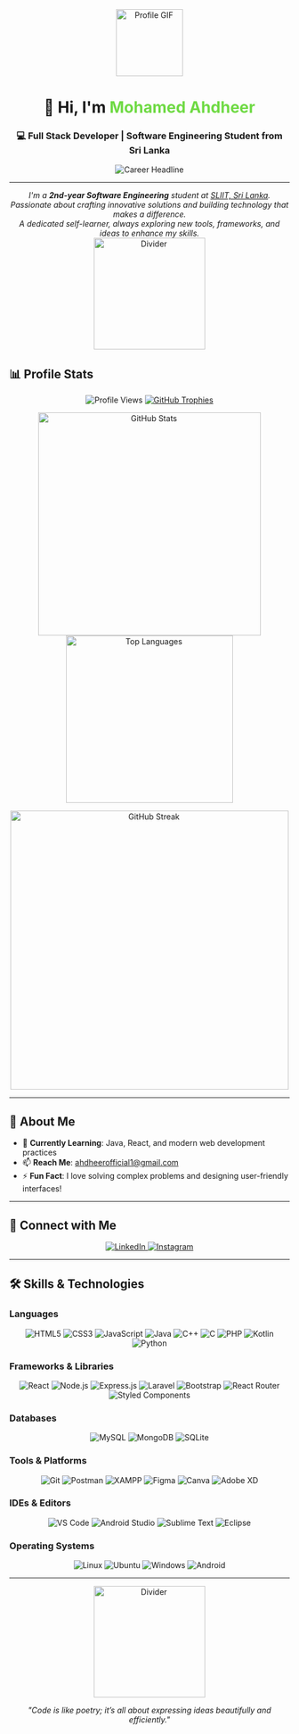 <div align="center">
  <picture>
    <img src="https://github.com/7oSkaaa/7oSkaaa/blob/main/Images/about_me.gif?raw=true" width="120px" alt="Profile GIF">
  </picture>
  
  <h1>👋 Hi, I'm <span style="color:#6FDA44;">Mohamed Ahdheer</span></h1>
  <h3>💻 Full Stack Developer | Software Engineering Student from Sri Lanka</h3>

  <img src="https://readme-typing-svg.herokuapp.com?font=Fira+Code&color=%236FDA44&size=24&center=true&vCenter=true&width=600&height=50&lines=Software+Engineer+Student;Front-End+Developer;Back-End+Developer;Problem+Solver;UI/UX+Designer" alt="Career Headline" />
</div>

---

<div align="center">
  <em>
    I'm a <b>2nd-year Software Engineering</b> student at <a href="https://www.sliit.lk/">SLIIT, Sri Lanka</a>. <br>
    Passionate about crafting innovative solutions and building technology that makes a difference. <br>
    A dedicated self-learner, always exploring new tools, frameworks, and ideas to enhance my skills.
  </em>
</div>

<div align="center">
  <img src="https://user-images.githubusercontent.com/73097560/115834477-dbab4500-a447-11eb-908a-139a6edaec5c.gif" width="200" alt="Divider" />
</div>

## 📊 Profile Stats

<p align="center">
  <img src="https://komarev.com/ghpvc/?username=mohamedahdheer&label=Profile%20Views&color=0e75b6&style=flat" alt="Profile Views" />
  <a href="https://github.com/ryo-ma/github-profile-trophy">
    <img src="https://github-profile-trophy.vercel.app/?username=mohamedahdheer&theme=onedark&margin-w=15" alt="GitHub Trophies" />
  </a>
</p>

<p align="center">
  <img src="https://github-readme-stats.vercel.app/api?username=mohamedahdheer&show_icons=true&theme=radical&hide_border=true" alt="GitHub Stats" width="400" />
  <img src="https://github-readme-stats.vercel.app/api/top-langs?username=mohamedahdheer&show_icons=true&theme=radical&hide_border=true&layout=compact" alt="Top Languages" width="300" />
</p>

<p align="center">
  <img src="https://github-readme-streak-stats.herokuapp.com/?user=mohamedahdheer&theme=radical&hide_border=true" alt="GitHub Streak" width="500" />
</p>

---

## 🌟 About Me

- 🌱 **Currently Learning**: Java, React, and modern web development practices
- 📫 **Reach Me**: <a href="mailto:ahdheerofficial1@gmail.com">ahdheerofficial1@gmail.com</a>
- ⚡ **Fun Fact**: I love solving complex problems and designing user-friendly interfaces!

---

## 🔗 Connect with Me

<p align="center">
  <a href="https://linkedin.com/in/mohamed-ahdheer-64983235b" target="_blank">
    <img src="https://img.shields.io/badge/LinkedIn-0077B5?style=for-the-badge&logo=linkedin&logoColor=white" alt="LinkedIn" />
  </a>
  <a href="https://instagram.com/_mhd._.ahdheer_/" target="_blank">
    <img src="https://img.shields.io/badge/Instagram-E4405F?style=for-the-badge&logo=instagram&logoColor=white" alt="Instagram" />
  </a>
</p>

---

## 🛠️ Skills & Technologies

### Languages
<p align="center">
  <img src="https://img.shields.io/badge/HTML5-E34F26?style=flat-square&logo=html5&logoColor=white" alt="HTML5" />
  <img src="https://img.shields.io/badge/CSS3-1572B6?style=flat-square&logo=css3&logoColor=white" alt="CSS3" />
  <img src="https://img.shields.io/badge/JavaScript-F7DF1E?style=flat-square&logo=javascript&logoColor=black" alt="JavaScript" />
  <img src="https://img.shields.io/badge/Java-ED8B00?style=flat-square&logo=java&logoColor=white" alt="Java" />
  <img src="https://img.shields.io/badge/C%2B%2B-00599C?style=flat-square&logo=c%2B%2B&logoColor=white" alt="C++" />
  <img src="https://img.shields.io/badge/C-00599C?style=flat-square&logo=c&logoColor=white" alt="C" />
  <img src="https://img.shields.io/badge/PHP-777BB4?style=flat-square&logo=php&logoColor=white" alt="PHP" />
  <img src="https://img.shields.io/badge/Kotlin-0095D5?style=flat-square&logo=kotlin&logoColor=white" alt="Kotlin" />
  <img src="https://img.shields.io/badge/Python-3776AB?style=flat-square&logo=python&logoColor=white" alt="Python" />
</p>

### Frameworks & Libraries
<p align="center">
  <img src="https://img.shields.io/badge/React-20232A?style=flat-square&logo=react&logoColor=61DAFB" alt="React" />
  <img src="https://img.shields.io/badge/Node.js-339933?style=flat-square&logo=nodedotjs&logoColor=white" alt="Node.js" />
  <img src="https://img.shields.io/badge/Express.js-000000?style=flat-square&logo=express&logoColor=white" alt="Express.js" />
  <img src="https://img.shields.io/badge/Laravel-FF2D20?style=flat-square&logo=laravel&logoColor=white" alt="Laravel" />
  <img src="https://img.shields.io/badge/Bootstrap-563D7C?style=flat-square&logo=bootstrap&logoColor=white" alt="Bootstrap" />
  <img src="https://img.shields.io/badge/React_Router-CA4245?style=flat-square&logo=react-router&logoColor=white" alt="React Router" />
  <img src="https://img.shields.io/badge/styled--components-DB7093?style=flat-square&logo=styled-components&logoColor=white" alt="Styled Components" />
</p>

### Databases
<p align="center">
  <img src="https://img.shields.io/badge/MySQL-00000F?style=flat-square&logo=mysql&logoColor=white" alt="MySQL" />
  <img src="https://img.shields.io/badge/MongoDB-4EA94B?style=flat-square&logo=mongodb&logoColor=white" alt="MongoDB" />
  <img src="https://img.shields.io/badge/SQLite-07405E?style=flat-square&logo=sqlite&logoColor=white" alt="SQLite" />
</p>

### Tools & Platforms
<p align="center">
  <img src="https://img.shields.io/badge/Git-F05032?style=flat-square&logo=git&logoColor=white" alt="Git" />
  <img src="https://img.shields.io/badge/Postman-FF6C37?style=flat-square&logo=postman&logoColor=white" alt="Postman" />
  <img src="https://img.shields.io/badge/XAMPP-F37623?style=flat-square&logo=xampp&logoColor=white" alt="XAMPP" />
  <img src="https://img.shields.io/badge/Figma-F24E1E?style=flat-square&logo=figma&logoColor=white" alt="Figma" />
  <img src="https://img.shields.io/badge/Canva-00C4B4?style=flat-square&logo=canva&logoColor=white" alt="Canva" />
  <img src="https://img.shields.io/badge/Adobe_XD-FF61F6?style=flat-square&logo=adobe-xd&logoColor=white" alt="Adobe XD" />
</p>

### IDEs & Editors
<p align="center">
  <img src="https://img.shields.io/badge/Visual_Studio_Code-0078D4?style=flat-square&logo=visual%20studio%20code&logoColor=white" alt="VS Code" />
  <img src="https://img.shields.io/badge/Android_Studio-3DDC84?style=flat-square&logo=android-studio&logoColor=white" alt="Android Studio" />
  <img src="https://img.shields.io/badge/Sublime_Text-FF9800?style=flat-square&logo=sublime-text&logoColor=white" alt="Sublime Text" />
  <img src="https://img.shields.io/badge/Eclipse-2C2255?style=flat-square&logo=eclipse&logoColor=white" alt="Eclipse" />
</p>

### Operating Systems
<p align="center">
  <img src="https://img.shields.io/badge/Linux-FCC624?style=flat-square&logo=linux&logoColor=black" alt="Linux" />
  <img src="https://img.shields.io/badge/Ubuntu-E95420?style=flat-square&logo=ubuntu&logoColor=white" alt="Ubuntu" />
  <img src="https://img.shields.io/badge/Windows-0078D6?style=flat-square&logo=windows&logoColor=white" alt="Windows" />
  <img src="https://img.shields.io/badge/Android-3DDC84?style=flat-square&logo=android&logoColor=white" alt="Android" />
</p>

---

<div align="center">
  <img src="https://user-images.githubusercontent.com/73097560/115834477-dbab4500-a447-11eb-908a-139a6edaec5c.gif" width="200" alt="Divider" />
</div>

<p align="center">
  <em>"Code is like poetry; it’s all about expressing ideas beautifully and efficiently."</em>
</p>
